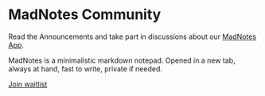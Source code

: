 # MadNotes Community

Read the Announcements and take part in discussions about our [MadNotes App](https://madnotes.app).

MadNotes is a minimalistic markdown notepad. Opened in a new tab, always at hand, fast to write, private if needed.

[Join waitlist](https://madnotes.app/waitlist)